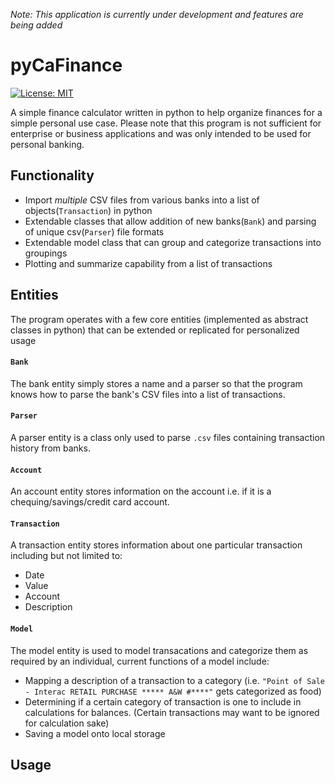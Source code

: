 
_Note: This application is currently under development and features are being added_
# pyCaFinance
[![License: MIT](https://img.shields.io/badge/License-MIT-yellow.svg)](https://opensource.org/licenses/MIT)

 A simple finance calculator written in python to help organize finances for a simple personal use case. Please note that this program is not sufficient for enterprise or business applications and was only intended to be used for personal banking.

## Functionality
 - Import *multiple* CSV files from various banks into a list of objects(`Transaction`) in python
 - Extendable classes that allow addition of new banks(`Bank`) and parsing of unique csv(`Parser`) file formats
 - Extendable model class that can group and categorize transactions into groupings
 - Plotting and summarize capability from a list of transactions



## Entities
The program operates with a few core entities (implemented as abstract classes in python) that can be extended or replicated for personalized usage
#### `Bank`
The bank entity simply stores a name and a parser so that the program knows how to parse the bank's CSV files into a list of transactions.
#### `Parser`
A parser entity is a class only used to parse `.csv` files containing transaction history from banks. 
#### `Account`
An account entity stores information on the account i.e. if it is a chequing/savings/credit card account.
#### `Transaction`
A transaction entity stores information about one particular transaction including but not limited to:
 - Date
 - Value
 - Account
 - Description
#### `Model`
The model entity is used to model transacations and categorize them as required by an individual, current functions of a model include:
 - Mapping a description of a transaction to a category (i.e. `"Point of Sale - Interac RETAIL PURCHASE ***** A&W #****"` gets categorized as food)
 - Determining if a certain category of transaction is one to include in calculations for balances. (Certain transactions may want to be ignored for calculation sake)
 - Saving a model onto local storage
## Usage
